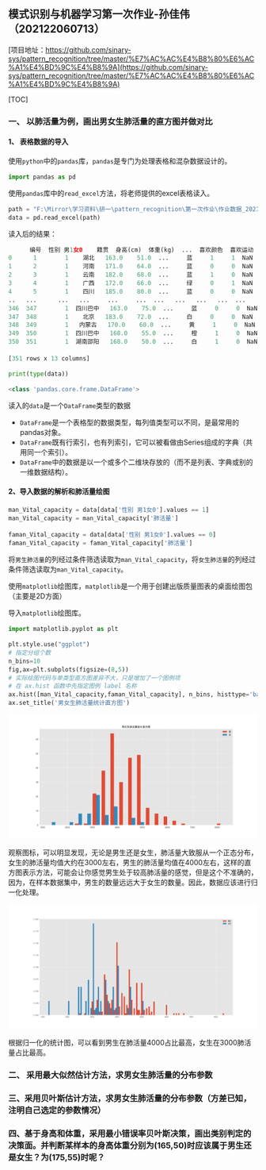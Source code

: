 ## 模式识别与机器学习第一次作业-孙佳伟（202122060713）

[项目地址：https://github.com/sinary-sys/pattern_recognition/tree/master/%E7%AC%AC%E4%B8%80%E6%AC%A1%E4%BD%9C%E4%B8%9A](https://github.com/sinary-sys/pattern_recognition/tree/master/%E7%AC%AC%E4%B8%80%E6%AC%A1%E4%BD%9C%E4%B8%9A)

[TOC]

### 一、 以肺活量为例，画出男女生肺活量的直方图并做对比

#### 1、 表格数据的导入

使用`python`中的`pandas`库，`pandas`是专门为处理表格和混杂数据设计的。

```python
import pandas as pd
```

使用`pandas`库中的`read_excel`方法，将老师提供的excel表格读入。

```python
path = "F:\Mirror\学习资料\研一\pattern_recognition\第一次作业\作业数据_2021合成.xls"
data = pd.read_excel(path)
```

读入后的结果：

```python
      编号  性别 男1女0    籍贯  身高(cm)  体重(kg)  ...  喜欢颜色  喜欢运动  喜欢文学 喜欢数学  喜欢模式识别
0      1        1    湖北   163.0    51.0  ...     蓝     1     1  NaN     NaN
1      2        1    河南   171.0    64.0  ...     蓝     0     0  NaN     NaN
2      3        1    云南   182.0    68.0  ...     蓝     1     0  NaN     NaN
3      4        1    广西   172.0    66.0  ...     绿     0     1  NaN     NaN
4      5        1    四川   185.0    80.0  ...     蓝     0     0  NaN     NaN
..   ...      ...   ...     ...     ...  ...   ...   ...   ...  ...     ...
346  347        1  四川巴中   163.0    75.0  ...     蓝     0     0  NaN     NaN
347  348        1    北京   183.0    72.0  ...     白     0     0  NaN     NaN
348  349        1   内蒙古   170.0    60.0  ...     黄     1     0  NaN     NaN
349  350        1  四川巴中   168.0    55.0  ...     橙     1     0  NaN     NaN
350  351        1  湖南邵阳   168.0    50.0  ...     白     1     0  NaN     NaN

[351 rows x 13 columns]
```

```python
print(type(data))
```

```python
<class 'pandas.core.frame.DataFrame'>
```

读入的`data`是一个`DataFrame`类型的数据

- `DataFrame`是一个表格型的数据类型，每列值类型可以不同，是最常用的pandas对象。
- `DataFrame`既有行索引，也有列索引，它可以被看做由Series组成的字典（共用同一个索引）。
- `DataFrame`中的数据是以一个或多个二维块存放的（而不是列表、字典或别的一维数据结构）。

#### 2、导入数据的解析和肺活量绘图

```python
man_Vital_capacity = data[data['性别 男1女0'].values == 1]
man_Vital_capacity = man_Vital_capacity['肺活量']

faman_Vital_capacity = data[data['性别 男1女0'].values == 0]
faman_Vital_capacity = faman_Vital_capacity['肺活量']
```

将`男生肺活量`的列经过条件筛选读取为`man_Vital_capacity`，将`女生肺活量`的列经过条件筛选读取为`man_Vital_capacity`。

使用`matplotlib`绘图库，`matplotlib`是一个用于创建出版质量图表的桌面绘图包（主要是2D方面）

导入`matplotlib`绘图库。

```python
import matplotlib.pyplot as plt
```

```python
plt.style.use("ggplot")
# 指定分组个数
n_bins=10
fig,ax=plt.subplots(figsize=(8,5))
# 实际绘图代码与单类型直方图差异不大，只是增加了一个图例项
# 在 ax.hist 函数中先指定图例 label 名称
ax.hist([man_Vital_capacity,faman_Vital_capacity], n_bins, histtype='bar',label=list('男女'))
ax.set_title('男女生肺活量统计直方图')

```

![Figure_2](pictures/Figure_2.png)

观察图标，可以明显发现，无论是男生还是女生，肺活量大致服从一个正态分布，女生的肺活量均值大约在3000左右，男生的肺活量均值在4000左右，这样的直方图表示方法，可能会让你感觉男生处于较高肺活量的感觉，但是这个不准确的，因为，在样本数据集中，男生的数量远远大于女生的数量。因此，数据应该进行归一化处理。

<img src="pictures/Figure_3.png" alt="Figure_3" style="zoom:200%;" />

根据归一化的统计图，可以看到男生在肺活量4000占比最高，女生在3000肺活量占比最高。

### 二、  采用最大似然估计方法，求男女生肺活量的分布参数

### 三、采用贝叶斯估计方法，求男女生肺活量的分布参数（方差已知，注明自己选定的参数情况）

### 四、基于身高和体重，采用最小错误率贝叶斯决策，画出类别判定的决策面。并判断某样本的身高体重分别为(165,50)时应该属于男生还是女生？为(175,55)时呢？
